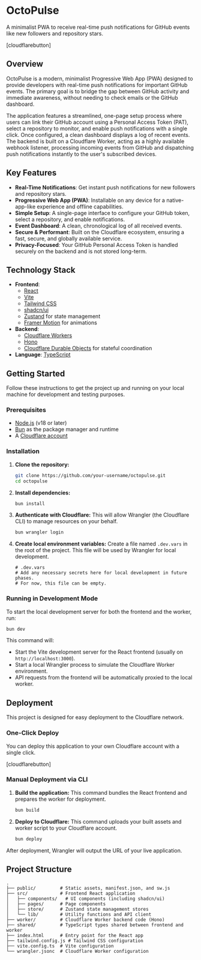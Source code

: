 # OctoPulse

A minimalist PWA to receive real-time push notifications for GitHub events like new followers and repository stars.

[cloudflarebutton]

## Overview

OctoPulse is a modern, minimalist Progressive Web App (PWA) designed to provide developers with real-time push notifications for important GitHub events. The primary goal is to bridge the gap between GitHub activity and immediate awareness, without needing to check emails or the GitHub dashboard.

The application features a streamlined, one-page setup process where users can link their GitHub account using a Personal Access Token (PAT), select a repository to monitor, and enable push notifications with a single click. Once configured, a clean dashboard displays a log of recent events. The backend is built on a Cloudflare Worker, acting as a highly available webhook listener, processing incoming events from GitHub and dispatching push notifications instantly to the user's subscribed devices.

## Key Features

- **Real-Time Notifications**: Get instant push notifications for new followers and repository stars.
- **Progressive Web App (PWA)**: Installable on any device for a native-app-like experience and offline capabilities.
- **Simple Setup**: A single-page interface to configure your GitHub token, select a repository, and enable notifications.
- **Event Dashboard**: A clean, chronological log of all received events.
- **Secure & Performant**: Built on the Cloudflare ecosystem, ensuring a fast, secure, and globally available service.
- **Privacy-Focused**: Your GitHub Personal Access Token is handled securely on the backend and is not stored long-term.

## Technology Stack

- **Frontend**:
  - [React](https://react.dev/)
  - [Vite](https://vitejs.dev/)
  - [Tailwind CSS](https://tailwindcss.com/)
  - [shadcn/ui](https://ui.shadcn.com/)
  - [Zustand](https://zustand-demo.pmnd.rs/) for state management
  - [Framer Motion](https://www.framer.com/motion/) for animations
- **Backend**:
  - [Cloudflare Workers](https://workers.cloudflare.com/)
  - [Hono](https://hono.dev/)
  - [Cloudflare Durable Objects](https://developers.cloudflare.com/durable-objects/) for stateful coordination
- **Language**: [TypeScript](https://www.typescriptlang.org/)

## Getting Started

Follow these instructions to get the project up and running on your local machine for development and testing purposes.

### Prerequisites

- [Node.js](https://nodejs.org/) (v18 or later)
- [Bun](https://bun.sh/) as the package manager and runtime
- A [Cloudflare account](https://dash.cloudflare.com/sign-up)

### Installation

1.  **Clone the repository:**
    ```bash
    git clone https://github.com/your-username/octopulse.git
    cd octopulse
    ```

2.  **Install dependencies:**
    ```bash
    bun install
    ```

3.  **Authenticate with Cloudflare:**
    This will allow Wrangler (the Cloudflare CLI) to manage resources on your behalf.
    ```bash
    bun wrangler login
    ```

4.  **Create local environment variables:**
    Create a file named `.dev.vars` in the root of the project. This file will be used by Wrangler for local development.
    ```
    # .dev.vars
    # Add any necessary secrets here for local development in future phases.
    # For now, this file can be empty.
    ```

### Running in Development Mode

To start the local development server for both the frontend and the worker, run:

```bash
bun dev
```

This command will:
- Start the Vite development server for the React frontend (usually on `http://localhost:3000`).
- Start a local Wrangler process to simulate the Cloudflare Worker environment.
- API requests from the frontend will be automatically proxied to the local worker.

## Deployment

This project is designed for easy deployment to the Cloudflare network.

### One-Click Deploy

You can deploy this application to your own Cloudflare account with a single click.

[cloudflarebutton]

### Manual Deployment via CLI

1.  **Build the application:**
    This command bundles the React frontend and prepares the worker for deployment.
    ```bash
    bun build
    ```

2.  **Deploy to Cloudflare:**
    This command uploads your built assets and worker script to your Cloudflare account.
    ```bash
    bun deploy
    ```

After deployment, Wrangler will output the URL of your live application.

## Project Structure

```
.
├── public/         # Static assets, manifest.json, and sw.js
├── src/            # Frontend React application
│   ├── components/   # UI components (including shadcn/ui)
│   ├── pages/      # Page components
│   ├── store/      # Zustand state management stores
│   └── lib/        # Utility functions and API client
├── worker/         # Cloudflare Worker backend code (Hono)
├── shared/         # TypeScript types shared between frontend and worker
├── index.html      # Entry point for the React app
├── tailwind.config.js # Tailwind CSS configuration
├── vite.config.ts  # Vite configuration
└── wrangler.jsonc  # Cloudflare Worker configuration
```